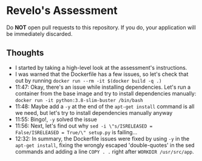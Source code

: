 # Revelo's Assessment

Do **NOT** open pull requests to this repository. If you do, your application will be immediately discarded.

## Thoughts

- I started by taking a high-level look at the assessment's instructions.
- I was warned that the Dockerfile has a few issues, so let's check that out by running `docker run --rm -it $(docker build -q .)`
- 11:47: Okay, there's an issue while installing dependencies. Let's run a container from the base image and try to install dependencies manually: `docker run -it python:3.8-slim-buster /bin/bash`
- 11:48: Maybe add a `-y` at the end of the `apt-get install` command is all we need, but let's try to install dependencies manually anyway
- 11:55: Bingo!, `-y` solved the issue
- 11:56: Next, let's find out why `sed -i \"s/ISRELEASED = False/ISRELEASED = True/\" setup.py` is failing...
- 12:32: In summary, the Dockerfile issues were fixed by using `-y` in the `apt-get install`, fixing the wrongly escaped 'double-quotes' in the sed commands and adding a line `COPY . .` right after `WORKDIR /usr/src/app`.
